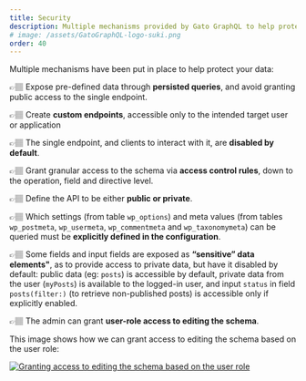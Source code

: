```yaml
---
title: Security
description: Multiple mechanisms provided by Gato GraphQL to help protect your data.
# image: /assets/GatoGraphQL-logo-suki.png
order: 40
---
```


Multiple mechanisms have been put in place to help protect your data:

👉🏽 Expose pre-defined data through **persisted queries**, and avoid granting public access to the single endpoint.

👉🏽 Create **custom endpoints**, accessible only to the intended target user or application

👉🏽 The single endpoint, and clients to interact with it, are **disabled by default**.

👉🏽 Grant granular access to the schema via **access control rules**, down to the operation, field and directive level.

👉🏽 Define the API to be either **public or private**.

👉🏽 Which settings (from table `wp_options`) and meta values (from tables `wp_postmeta`, `wp_usermeta`, `wp_commentmeta` and `wp_taxonomymeta`) can be queried must be **explicitly defined in the configuration**.

👉🏽 Some fields and input fields are exposed as **“sensitive” data elements"**, as to provide access to private data, but have it disabled by default: public data (eg: `posts`) is accessible by default, private data from the user (`myPosts`) is available to the logged-in user, and input `status` in field `posts(filter:)` (to retrieve non-published posts) is accessible only if explicitly enabled.

👉🏽 The admin can grant **user-role access to editing the schema**.

This image shows how we can grant access to editing the schema based on the user role:

<div class="img-width-1024" markdown=1>

<a href="/assets/guides/upstream-pro/settings-schema-editing-access.png" target="_blank">![Granting access to editing the schema based on the user role](/assets/guides/upstream-pro/settings-schema-editing-access.png "Granting access to editing the schema based on the user role")</a>

</div>

